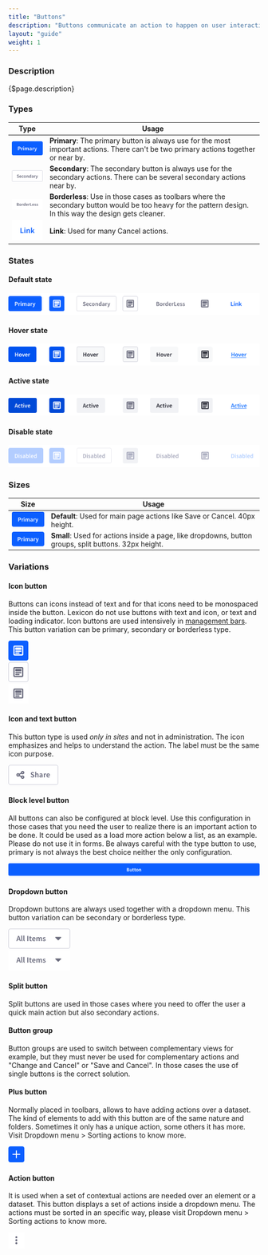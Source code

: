 ```yaml
---
title: "Buttons"
description: "Buttons communicate an action to happen on user interaction."
layout: "guide"
weight: 1
---
```


### Description

{$page.description}

### Types

| Type | Usage |
| ---- | ----- |
| ![button primary default size defuault state](../../../images/ButtonPrimary.png) | **Primary**: The primary button is always use for the most important actions. There can't be two primary actions together or near by. |
| ![button primary default size defuault state](../../../images/ButtonSecondary.png) | **Secondary**: The secondary button is always use for the secondary actions. There can be several secondary actions near by. |
| ![button primary default size defuault state](../../../images/ButtonBorderless.png) | **Borderless**: Use in those cases as toolbars where the secondary button would be too heavy for the pattern design. In this way the design gets cleaner. |
| ![button primary default size defuault state](../../../images/ButtonLink.png) | **Link**: Used for many Cancel actions. |



### States

#### Default state

![set of three button types in default state](../../../images/ButtonDefault.png)

#### Hover state

![set of three button types in active state](../../../images/ButtonHover.png)

#### Active state

![set of three button types in active state](../../../images/ButtonActive.png)

#### Disable state

![set of three button types in disabled state](../../../images/ButtonDisabled.png)

### Sizes

| Size | Usage |
| ---- | ----- |
| ![button primary large size disable state](../../../images/ButtonPrimary.png) | **Default**: Used for main page actions like Save or Cancel. 40px height. |
| ![button primary default size disable state](../../../images/ButtonPrimarySmall.png) | **Small**: Used for actions inside a page, like dropdowns, button groups, split buttons. 32px height. |

### Variations

#### Icon button

Buttons can icons instead of text and for that icons need to be monospaced inside the button. Lexicon do not use buttons with text and icon, or text and loading indicator. Icon buttons are used intensively in [management bars](./management_bar.html). This button variation can be primary, secondary or borderless type.

![button primary default size defuault state](../../../images/ButtonIconPrimary.png)  
![button primary default size defuault state](../../../images/ButtonIconSecondary.png)   
![button primary default size defuault state](../../../images/ButtonBorderlessIcon.png)

#### Icon and text button

This button type is used *only in sites* and not in administration. The icon emphasizes and helps to understand the action. The label must be the same icon purpose.

![button with icon and text](../../../images/ButtonIcon+Text.png)


#### Block level button

All buttons can also be configured at block level. Use this configuration in those cases that you need the user to realize there is an important action to be done. It could be used as a load more action below a list, as an example. Please do not use it in forms. Be always careful with the type button to use, primary is not always the best choice neither the only configuration.

![block level button primary state, default size](../../../images/ButtonBlockLevel.png)

#### Dropdown button

Dropdown buttons are always used together with a dropdown menu. This button variation can be secondary or borderless type.

![button primary default size defuault state](../../../images/ButtonDropdown.png)  
![button primary default size defuault state](../../../images/ButtonDropdownBorderless.png)

#### Split button

Split buttons are used in those cases where you need to offer the user a quick main action but also secondary actions.


#### Button group

Button groups are used to switch between complementary views for example, but they must never be used for complementary actions and "Change and Cancel" or "Save and Cancel". In those cases the use of single buttons is the correct solution.

#### Plus button

Normally placed in toolbars, allows to have adding actions over a dataset. The kind of elements to add with this button are of the same nature and folders. Sometimes it only has a unique action, some others it has more. Visit Dropdown menu > Sorting actions to know more.

![Plus button](../../../images/ButtonActionPlus.png) 

#### Action button

It is used when a set of contextual actions are needed over an element or a dataset. This button displays a set of actions inside a dropdown menu. The actions must be sorted in an specific way, please visit Dropdown menu > Sorting actions to know more.

![Actions or kebab button](../../../images/ButtonActionKebab.png)  



